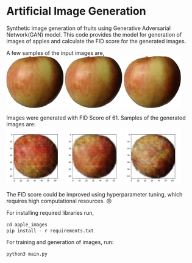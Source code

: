 # Artificial Image Generation
Synthetic image generation of fruits using Generative Adversarial Network(GAN) model. This code provides the model for generation of images of apples and calculate the FID score for the generated images.

A few samples of the input images are,<br/>
<img src="input_data/input_images/apples/r0_0.jpg" width="150" />
<img src="input_data/input_images/apples/r0_1.jpg" width="150" />
<img src="input_data/input_images/apples/r0_10.jpg" width="150" />

Images were generated with FID Score of 61. Samples of the generated images are: <br/>
<img src="output/generated_images/apples/generated_image_0.png" width="150" />
<img src="output/generated_images/apples/generated_image_1.png" width="150" />
<img src="output/generated_images/apples/generated_image_10.png" width="150" />

The FID score could be improved using hyperparameter tuning, which requires high computational resources. :disappointed:

For installing required libraries run, 
```
cd apple_images
pip install - r requirements.txt
```
For training and generation of images, run:
```
python3 main.py
```
